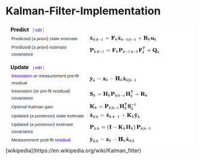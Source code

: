 # Kalman-Filter-Implementation
<img src="equations.png" alt="Kalman Filter" title="Kalman Filter">
[wikipedia](https://en.wikipedia.org/wiki/Kalman_filter)
